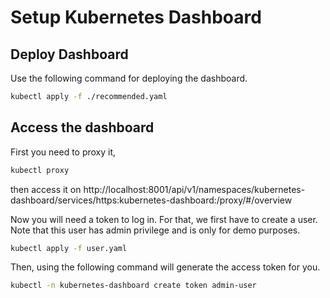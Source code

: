 # Setup Kubernetes Dashboard
## Deploy Dashboard
Use the following command for deploying the dashboard.
```sh
kubectl apply -f ./recommended.yaml
```

## Access the dashboard
First you need to proxy it,
```sh
kubectl proxy
```
then access it on http://localhost:8001/api/v1/namespaces/kubernetes-dashboard/services/https:kubernetes-dashboard:/proxy/#/overview

Now you will need a token to log in. For that, we first have to create a user. Note that this user has admin privilege and is only for demo purposes. 
```sh
kubectl apply -f user.yaml
```

Then, using the following command will generate the access token for you. 
```sh
kubectl -n kubernetes-dashboard create token admin-user
```